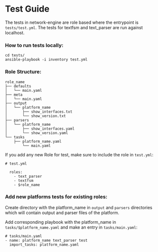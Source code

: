 Test Guide
==========
The tests in network-engine are role based where the entrypoint is ```tests/test.yml```.
The tests for textfsm and text_parser are run against localhost.


### How to run tests locally:

```
cd tests/
ansible-playbook -i inventory test.yml
```


### Role Structure:

```
role_name
├── defaults
│   └── main.yaml
├── meta
│   └── main.yaml
├── output
│   └── platform_name
│       ├── show_interfaces.txt
│       └── show_version.txt
├── parsers
│   └── platform_name
│       ├── show_interfaces.yaml
│       └── show_version.yaml
└── tasks
    ├── platform_name.yaml
        └── main.yaml
```

If you add any new Role for test, make sure to include the role in ```test.yml```:

```
# test.yml

  roles:
    - text_parser
    - textfsm
    - $role_name
```


### Add new platforms tests for existing roles:

Create directory with the platform_name in ```output``` and ```parsers``` directories
which will contain output and parser files of the platform.

Add corresponding playbook with the platform_name in ```tasks/$platform_name.yaml```
and make an entry in ```tasks/main.yaml```:

```
# tasks/main.yaml
- name: platform_name text_parser test
  import_tasks: platform_name.yaml
```
